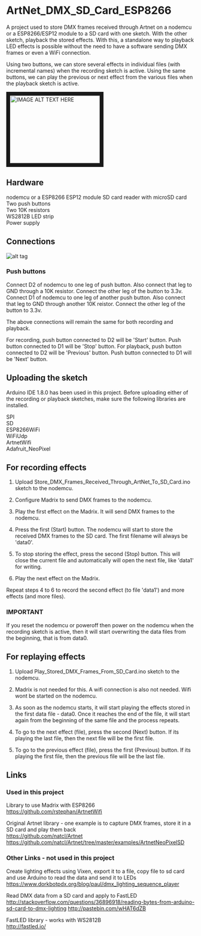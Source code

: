 # ArtNet_DMX_SD_Card_ESP8266

A project used to store DMX frames received through Artnet on a nodemcu or a ESP8266/ESP12 module to a SD card with one sketch.  With the other sketch, playback the stored effects.  With this, a standalone way to playback LED effects is possible without the need to have a software sending DMX frames or even a WiFi connection.

Using two buttons, we can store several effects in individual files (with incremental names) when the recording sketch is active.   Using the same buttons, we can play the previous or next effect from the various files when the playback sketch is active.

<a href="https://www.youtube.com/watch?v=Zn1N7YUXMdQ&feature=youtu.be" target="_blank"><img src="https://img.youtube.com/vi/Zn1N7YUXMdQ/0.jpg" 
alt="IMAGE ALT TEXT HERE" width="240" height="180" border="10" /></a>

## Hardware

nodemcu or a ESP8266 ESP12 module
SD card reader with microSD card  
Two push buttons  
Two 10K resistors  
WS2812B LED strip  
Power supply  


## Connections

![alt tag](https://github.com/tangophi/Artnet_DMX_SD_Card/blob/master/nodemcu_sd_card_ws2812b_push_buttons_bb.png)


### Push buttons

Connect D2 of nodemcu to one leg of push button.  Also connect that leg to GND through a 10K resistor.  Connect the other leg of the button to 3.3v.
Connect D1 of nodemcu to one leg of another push button.  Also connect that leg to GND through another 10K reistor.  Connect the other leg of the button to 3.3v.


The above connections will remain the same for both recording and playback.   

For recording, push button connected to D2 will be 'Start' button.  Push button connected to D1 will be 'Stop' button.
For playback, push button connected to D2 will be 'Previous' button.  Push button connected to D1 will be 'Next' button.

## Uploading the sketch

Arduino IDE 1.8.0 has been used in this project.  Before uploading either of the recording or playback sketches, make sure the following libraries are installed.

SPI  
SD  
ESP8266WiFi  
WiFiUdp  
ArtnetWifi  
Adafruit_NeoPixel  



## For recording effects

1.  Upload Store_DMX_Frames_Received_Through_ArtNet_To_SD_Card.ino sketch to the nodemcu.

2.  Configure Madrix to send DMX frames to the nodemcu.

3.  Play the first effect on the Madrix.  It will send DMX frames to the nodemcu.

4.  Press the first (Start) button.  The nodemcu will start to store the received DMX frames to the SD card.  The first filename will always be 'data0'.

5.  To stop storing the effect, press the second (Stop) button.  This will close the current file and automatically will open the next file, like 'data1' for writing.

6.  Play the next effect on the Madrix. 

Repeat steps 4 to 6 to record the second effect (to file 'data1') and more effects (and more files).


### IMPORTANT

If you reset the nodemcu or poweroff then power on the nodemcu when the recording sketch is active, then it will start overwriting the data files from the beginning, that is from data0.



## For replaying effects

1.  Upload Play_Stored_DMX_Frames_From_SD_Card.ino sketch to the nodemcu.

2.  Madrix is not needed for this.  A wifi connection is also not needed.  Wifi wont be started on the nodemcu.

3.  As soon as the nodemcu starts, it will start playing the effects stored in the first data file - data0.   Once it reaches the end of the file, it will start again from the beginning of the same file and the process repeats. 

4.  To go to the next effect (file), press the second (Next) button.  If its playing the last file, then the next file will be the first file.

5.  To go to the previous effect (file), press the first (Previous) button.  If its playing the first file, then the previous file will be the last file.



## Links


### Used in this project

Library to use Madrix with ESP8266  
https://github.com/rstephan/ArtnetWifi

Original Artnet library - one example is to capture DMX frames, store it in a SD card and play them back  
https://github.com/natcl/Artnet
https://github.com/natcl/Artnet/tree/master/examples/ArtnetNeoPixelSD



### Other Links - not used in this project

Create lighting effects using Vixen, export it to a file, copy file to sd card and use Arduino to read the data and send it to LEDs  
https://www.dorkbotpdx.org/blog/paul/dmx_lighting_sequence_player

Read DMX data from a SD card and apply to FastLED  
http://stackoverflow.com/questions/36896918/reading-bytes-from-arduino-sd-card-to-dmx-lighting
http://pastebin.com/wHAT6dZB

FastLED library - works with WS2812B  
http://fastled.io/

